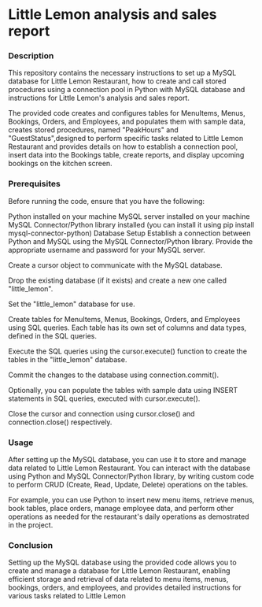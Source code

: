 # Little Lemon analysis and sales report
### Description
This repository contains the necessary instructions to set up a MySQL database for Little Lemon Restaurant, 
how to create and call stored procedures using a connection pool in Python with MySQL database and instructions for Little Lemon's analysis and sales report.

The provided code creates and configures tables for MenuItems, Menus, Bookings, Orders, and Employees, and populates them with sample data,
creates stored procedures, named "PeakHours" and "GuestStatus",designed to perform specific tasks related to Little Lemon Restaurant and 
provides details on how to establish a connection pool, insert data into the Bookings table, create reports, and display upcoming bookings on the kitchen screen.

### Prerequisites
Before running the code, ensure that you have the following:

Python installed on your machine
MySQL server installed on your machine
MySQL Connector/Python library installed (you can install it using pip install mysql-connector-python)
Database Setup
Establish a connection between Python and MySQL using the MySQL Connector/Python library. Provide the appropriate username and password for your MySQL server.

Create a cursor object to communicate with the MySQL database.

Drop the existing database (if it exists) and create a new one called "little_lemon".

Set the "little_lemon" database for use.

Create tables for MenuItems, Menus, Bookings, Orders, and Employees using SQL queries. Each table has its own set of columns and data types, defined in the SQL queries.

Execute the SQL queries using the cursor.execute() function to create the tables in the "little_lemon" database.

Commit the changes to the database using connection.commit().

Optionally, you can populate the tables with sample data using INSERT statements in SQL queries, executed with cursor.execute().

Close the cursor and connection using cursor.close() and connection.close() respectively.

### Usage
After setting up the MySQL database, you can use it to store and manage data related to Little Lemon Restaurant. 
You can interact with the database using Python and MySQL Connector/Python library, by writing custom code to perform CRUD (Create, Read, Update, Delete) 
operations on the tables.

For example, you can use Python to insert new menu items, retrieve menus, book tables, place orders, manage employee data, 
and perform other operations as needed for the restaurant's daily operations as demostrated in the project.

### Conclusion
Setting up the MySQL database using the provided code allows you to create and manage a database for Little Lemon Restaurant, 
enabling efficient storage and retrieval of data related to menu items, menus, bookings, orders, and employees, 
and provides detailed instructions for various tasks related to Little Lemon
